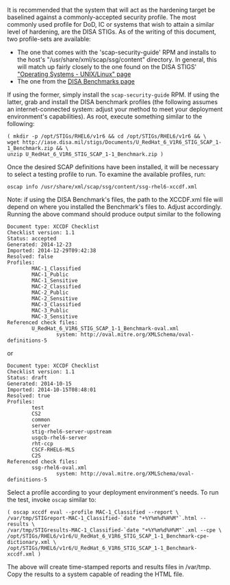 It is recommended that the system that will act as the hardening target be baselined against a commonly-accepted security profile. The most commonly used profile for DoD, IC or systems that wish to attain a similar level of hardening, are the DISA STIGs. As of the writing of this document, two profile-sets are available:
- The one that comes with the 'scap-security-guide' RPM and installs to the host's "/usr/share/xml/scap/ssg/content" directory. In general, this will match up fairly closely to the one found on the DISA STIGS' ["Operating Systems - UNIX/Linux" page](http://iase.disa.mil/stigs/Documents/U_RedHat_6_V1R6_STIG.zip)
- The one from the [DISA Benchmarks page](http://iase.disa.mil/stigs/Documents/U_RedHat_6_V1R6_STIG_SCAP_1-1_Benchmark.zip)


If using the former, simply install the `scap-security-guide` RPM. If using the latter, grab and install the DISA benchmark profiles (the following assumes an internet-connected system: adjust your method to meet your deployment environment's capabilities). As root, execute something similar to the following:
~~~
( mkdir -p /opt/STIGs/RHEL6/v1r6 && cd /opt/STIGs/RHEL6/v1r6 && \
wget http://iase.disa.mil/stigs/Documents/U_RedHat_6_V1R6_STIG_SCAP_1-1_Benchmark.zip && \
unzip U_RedHat_6_V1R6_STIG_SCAP_1-1_Benchmark.zip )
~~~
Once the desired SCAP definitions have been installed, it will be necessary to select a testing profile to run. To examine the available profiles, run:
~~~
oscap info /usr/share/xml/scap/ssg/content/ssg-rhel6-xccdf.xml
~~~
Note: if using the DISA Benchmark's files, the path to the XCCDF.xml file will depend on where you installed the Benchmark's files to. Adjust accordingly. Running the above command should produce output similar to the following
~~~
Document type: XCCDF Checklist
Checklist version: 1.1
Status: accepted
Generated: 2014-12-23
Imported: 2014-12-29T09:42:38
Resolved: false
Profiles:
        MAC-1_Classified
        MAC-1_Public
        MAC-1_Sensitive
        MAC-2_Classified
        MAC-2_Public
        MAC-2_Sensitive
        MAC-3_Classified
        MAC-3_Public
        MAC-3_Sensitive
Referenced check files:
        U_RedHat_6_V1R6_STIG_SCAP_1-1_Benchmark-oval.xml
                system: http://oval.mitre.org/XMLSchema/oval-definitions-5
~~~
or
~~~
Document type: XCCDF Checklist
Checklist version: 1.1
Status: draft
Generated: 2014-10-15
Imported: 2014-10-15T08:48:01
Resolved: true
Profiles:
        test
        CS2
        common
        server
        stig-rhel6-server-upstream
        usgcb-rhel6-server
        rht-ccp
        CSCF-RHEL6-MLS
        C2S
Referenced check files:
        ssg-rhel6-oval.xml
                system: http://oval.mitre.org/XMLSchema/oval-definitions-5
~~~
Select a profile according to your deployment environment's needs. To run the test, invoke `oscap` similar to:
~~~
( oscap xccdf eval --profile MAC-1_Classified --report \
/var/tmp/STIGreport-MAC-1_Classified-`date "+%Y%m%d%H%M"`.html --results \
/var/tmp/STIGresults-MAC-1_Classified-`date "+%Y%m%d%H%M"`.xml --cpe \
/opt/STIGs/RHEL6/v1r6/U_RedHat_6_V1R6_STIG_SCAP_1-1_Benchmark-cpe-dictionary.xml \
/opt/STIGs/RHEL6/v1r6/U_RedHat_6_V1R6_STIG_SCAP_1-1_Benchmark-xccdf.xml )
~~~
The above will create time-stamped reports and results files in /var/tmp. Copy the results to a system capable of reading the HTML file.
